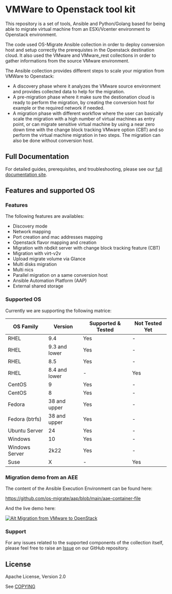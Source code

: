 # VMWare to Openstack tool kit

This repository is a set of tools, Ansible and Python/Golang based for being able to migrate
virtual machine from an ESXi/Vcenter environment to Openstack environment.

The code used OS-Migrate Ansible collection in order to deploy conversion host and setup
correctly the prerequistes in the Openstack destination cloud.
It also used the VMware and VMware_rest collections in order to gather informations from the source
VMware environment.

The Ansible collection provides different steps to scale your migration from VMWare to Openstack:

- A discovery phase where it analyzes the VMware source environment and provides collected data
  to help for the migration.
- A pre-migration phase where it make sure the destionation cloud is ready to perform the migration,
  by creating the conversion host for example or the required network if needed.
- A migration phase with different workflow where the user can basically scale the migration with
  a high number of virtual machines as entry point, or can migrate sensitive virtual machine by using
  a near zero down time with the change block tracking VMware option (CBT) and so perform the virtual
  machine migration in two steps. The migration can also be done without conversion host.

## Full Documentation
  For detailed guides, prerequisites, and troubleshooting, please see our [full documentation site](https://os-migrate.github.io/documentation/).

## Features and supported OS

### Features

The following features are availables:

- Discovery mode
- Network mapping
- Port creation and mac addresses mapping
- Openstack flavor mapping and creation
- Migration with nbdkit server with change block tracking feature (CBT)
- Migration with virt-v2v
- Upload migrate volume via Glance
- Multi disks migration
- Multi nics
- Parallel migration on a same conversion host
- Ansible Automation Platform (AAP)
- External shared storage

### Supported OS

Currently we are supporting the following matrice:

| OS Family      | Version       | Supported & Tested | Not Tested Yet |
| -------------- | ------------- | ------------------ | -------------- |
| RHEL           | 9.4           | Yes                | -              |
| RHEL           | 9.3 and lower | Yes                | -              |
| RHEL           | 8.5           | Yes                | -              |
| RHEL           | 8.4 and lower | -                  | Yes            |
| CentOS         | 9             | Yes                | -              |
| CentOS         | 8             | Yes                | -              |
| Fedora         | 38 and upper  | Yes                | -              |
| Fedora (btrfs) | 38 and upper  | Yes                | -              |
| Ubuntu Server  | 24            | Yes                | -              |
| Windows        | 10            | Yes                | -              |
| Windows Server | 2k22          | Yes                | -              |
| Suse           | X             | -                  | Yes            |


### Migration demo from an AEE

The content of the Ansible Execution Environment can be found here:

<https://github.com/os-migrate/aap/blob/main/aae-container-file>

And the live demo here:

[![Alt Migration from VMware to OpenStack](https://img.youtube.com/vi/XnEQ8WVGW64/0.jpg)](https://www.youtube.com/watch?v=XnEQ8WVGW64)

### Support

For any issues related to the supported components of the collection itself, please feel free to raise an [Issue](https://github.com/os-migrate/vmware-migration-kit/issues) on our GitHub repository.

## License

Apache License, Version 2.0

See [COPYING](https://www.apache.org/licenses/LICENSE-2.0.txt)
